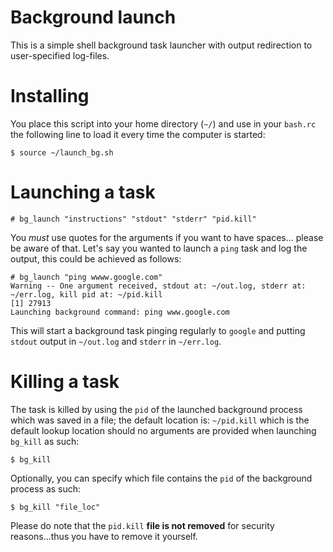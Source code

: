 # Background launch

This is a simple shell background task launcher with output redirection to user-specified log-files.

# Installing

You place this script into your home directory (`~/`) and use in your `bash.rc` the following line
to load it every time the computer is started:

```
$ source ~/launch_bg.sh
```

# Launching a task

```
# bg_launch "instructions" "stdout" "stderr" "pid.kill"
```

You *must* use quotes for the arguments if you want to have spaces... please be aware of that. Let's
say you wanted to launch a `ping` task and log the output, this could be achieved as follows:

```
# bg_launch "ping wwww.google.com"
Warning -- One argument received, stdout at: ~/out.log, stderr at: ~/err.log, kill pid at: ~/pid.kill
[1] 27913
Launching background command: ping www.google.com
```

This will start a background task pinging regularly to `google` and putting `stdout` output 
in `~/out.log` and `stderr` in `~/err.log`.

# Killing a task

The task is killed by using the `pid` of the launched background process which was saved in a file; the
default location is: `~/pid.kill` which is the default lookup location should no arguments are provided
when launching `bg_kill` as such:

```
$ bg_kill
```

Optionally, you can specify which file contains the `pid` of the background process as such:

```
$ bg_kill "file_loc"
```

Please do note that the `pid.kill` **file is not removed** for security reasons...thus you have 
to remove it yourself.

